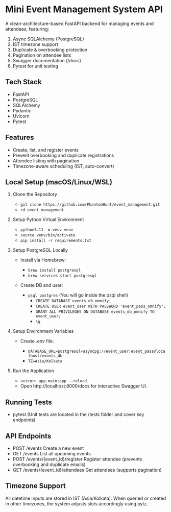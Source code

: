 # Mini Event Management System API
A clean-architecture-based FastAPI backend for managing events and attendees, featuring:

1. Async SQLAlchemy (PostgreSQL)
2. IST timezone support
3. Duplicate & overbooking protection
4. Pagination on attendee lists
5. Swagger documentation (/docs)
6. Pytest for unit testing

## Tech Stack
  - FastAPI
  - PostgreSQL
  - SQLAlchemy
  - Pydantic
  - Uvicorn
  - Pytest

## Features
- Create, list, and register events
- Prevent overbooking and duplicate registrations
- Attendee listing with pagination
- Timezone-aware scheduling (IST, auto-convert)

## Local Setup (macOS/Linux/WSL)
1. Clone the Repository
    - ```git clone https://github.com/PhantomHunt/event_management.git```
    - ```cd event_management```

2. Setup Python Virtual Environment
    - ```python3.11 -m venv venv```
    - ```source venv/bin/activate```
    - ```pip install -r requirements.txt```

3. Setup PostgreSQL Locally
    - Install via Homebrew:
      - ```brew install postgresql```
      - ```brew services start postgresql```
          
    - Create DB and user:
      - ```psql postgres``` (You will go inside the psql shell)
        - ```CREATE DATABASE events_db_omnify;```
        - ```CREATE USER event_user WITH PASSWORD 'event_pass_omnify';```
        - ```GRANT ALL PRIVILEGES ON DATABASE events_db_omnify TO event_user;```
        - ```\q```
    
4. Setup Environment Variables
    - Create .env file:
      
      - ```DATABASE_URL=postgresql+asyncpg://event_user:event_pass@localhost/events_db```
      - ```TZ=Asia/Kolkata```
   
5. Run the Application
    - ```uvicorn app.main:app --reload```
    - Open http://localhost:8000/docs for interactive Swagger UI.

## Running Tests
- pytest (Unit tests are located in the /tests folder and cover key endpoints)

## API Endpoints
- POST	/events	Create a new event
- GET	/events	List all upcoming events
- POST	/events/{event_id}/register	Register attendee (prevents overbooking and duplicate emails)
- GET	/events/{event_id}/attendees	Get attendees (supports pagination)

## Timezone Support
All datetime inputs are stored in IST (Asia/Kolkata). When queried or created in other timezones, the system adjusts slots accordingly using pytz.

